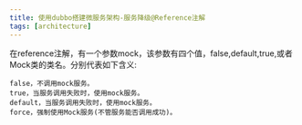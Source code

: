 ```yaml
---
title: 使用dubbo搭建微服务架构-服务降级@Reference注解
tags: [architecture]
---
```


在reference注解，有一个参数mock，该参数有四个值，false,default,true,或者Mock类的类名。分别代表如下含义:

```
false，不调用mock服务。
true，当服务调用失败时，使用mock服务。
default，当服务调用失败时，使用mock服务。
force，强制使用Mock服务(不管服务能否调用成功)。
```
